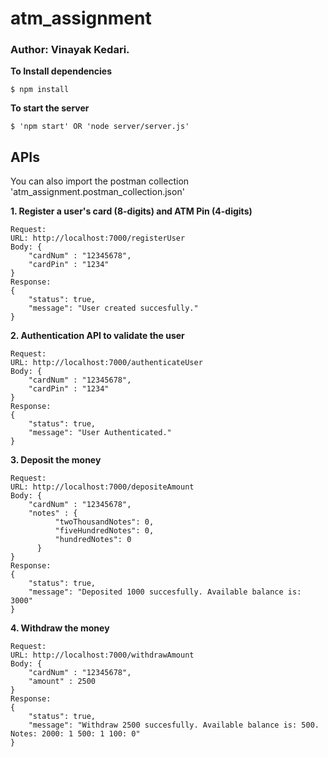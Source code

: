 # atm_assignment

### Author: Vinayak Kedari.

**To Install dependencies**
```
$ npm install
```

**To start the server**
```
$ 'npm start' OR 'node server/server.js'
```

## APIs

You can also import the postman collection 'atm_assignment.postman_collection.json'

**1. Register a user's card (8-digits) and ATM Pin (4-digits)**
```
Request:
URL: http://localhost:7000/registerUser
Body: {
    "cardNum" : "12345678",
    "cardPin" : "1234"
}
Response:
{
    "status": true,
    "message": "User created succesfully."
}
```

**2. Authentication API to validate the user**
```
Request:
URL: http://localhost:7000/authenticateUser
Body: {
    "cardNum" : "12345678",
    "cardPin" : "1234"
}
Response:
{
    "status": true,
    "message": "User Authenticated."
}
```

**3. Deposit the money**
```
Request:
URL: http://localhost:7000/depositeAmount
Body: {
    "cardNum" : "12345678",
    "notes" : {
		  "twoThousandNotes": 0,
		  "fiveHundredNotes": 0,
		  "hundredNotes": 0
	  }
}
Response:
{
    "status": true,
    "message": "Deposited 1000 succesfully. Available balance is: 3000"
}
```

**4. Withdraw the money**
```
Request:
URL: http://localhost:7000/withdrawAmount
Body: {
    "cardNum" : "12345678",
    "amount" : 2500
}
Response:
{
    "status": true,
    "message": "Withdraw 2500 succesfully. Available balance is: 500. Notes: 2000: 1 500: 1 100: 0"
}
```
